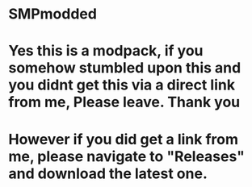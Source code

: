 # SMPmodded
# Yes this is a modpack, if you somehow stumbled upon this and you didnt get this via a direct link from me, Please leave. Thank you
# However if you did get a link from me, please navigate to "Releases" and download the latest one.
